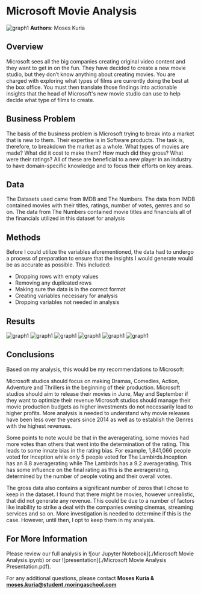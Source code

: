 # Microsoft Movie Analysis
![graph1](./images/director_shot.jpeg)
**Authors**: Moses Kuria

## Overview

Microsoft sees all the big companies creating original video content and they want to get in on the fun. They have decided to create a new movie studio, but they don’t know anything about creating movies. You are charged with exploring what types of films are currently doing the best at the box office. You must then translate those findings into actionable insights that the head of Microsoft's new movie studio can use to help decide what type of films to create.

## Business Problem

The basis of the business problem is Microsoft trying to break into a market that is new to them. Their expertise is in Software products. The task is, therefore, to breakdown the market as a whole. What types of movies are made? What did it cost to make them? How much did they gross? What were their ratings? All of these are beneficial to a new player in an industry to have domain-specific knowledge and to focus their efforts on key areas.

## Data

The Datasets used came from IMDB and The Numbers. 
The data from IMDB contained movies with their titles, ratings, number of votes, genres and so on.
The data from The Numbers contained movie titles and financials all of the financials utilized in this dataset for analysis


## Methods

Before I could utilize the variables aforementioned, the data had to undergo a process of preparation to ensure that the insights I would generate would be as accurate as possible. This included:
* Dropping rows with empty values
* Removing any duplicated rows
* Making sure the data is in the correct format
* Creating variables necessary for analysis
* Dropping variables not needed in analysis

## Results

![graph1](./images/YearvsNoMovies.png)
![graph1](./images/moviereleases.png)
![graph1](./images/movierevenue.png)
![graph1](./images/prodavg.png)
![graph1](./images/prodrev.png)
![graph1](./images/popularitybyROI.png)

## Conclusions

Based on my analysis, this would be my recommendations to Microsoft:

Microsoft studios should focus on making Dramas, Comedies, Action, Adventure and Thrillers in the beginning of their production.
Microsoft studios should aim to release their movies in June, May and September if they want to optimize their revenue
Microsoft studios should manage their movie production budgets as higher investments do not necessarily lead to higher profits.
More analysis is needed to understand why movie releases have been less over the years since 2014 as well as to establish the Genres with the highest revenues.

Some points to note would be that in the averagerating, some movies had more votes than others that went into the determination of the rating. This leads to some innate bias in the rating bias. For example, 1,841,066 people voted for Inception while only 5 people voted for The Lambirds.Inception has an 8.8 averagerating while The Lambirds has a 9.2 averagerating. This has some influence on the final rating as this is the averagerating, determined by the number of people voting and their overall votes.

The gross data also contains a significant number of zeros that I chose to keep in the dataset. I found that there might be movies, however unrealistic, that did not generate any revenue. This could be due to a number of factors like inability to strike a deal with the companies owning cinemas, streaming services and so on. More investigation is needed to determine if this is the case. However, until then, I opt to keep them in my analysis.


## For More Information

Please review our full analysis in ![our Jupyter Notebook](./Microsoft Movie Analysis.ipynb) or our ![presentation](./Microsoft Movie Analysis Presentation.pdf).

For any additional questions, please contact **Moses Kuria & moses.kuria@student.moringaschool.com**
